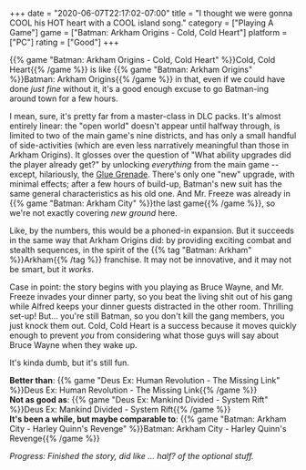 +++
date = "2020-06-07T22:17:02-07:00"
title = "I thought we were gonna COOL his HOT heart with a COOL island song."
category = ["Playing A Game"]
game = ["Batman: Arkham Origins - Cold, Cold Heart"]
platform = ["PC"]
rating = ["Good"]
+++

{{% game "Batman: Arkham Origins - Cold, Cold Heart" %}}Cold, Cold Heart{{% /game %}} is like {{% game "Batman: Arkham Origins" %}}Batman: Arkham Origins{{% /game %}} in that, even if we could have done <i>just fine</i> without it, it's a good enough excuse to go Batman-ing around town for a few hours.

I mean, sure, it's pretty far from a master-class in DLC packs.  It's almost entirely linear: the "open world" doesn't appear until halfway through, is limited to two of the main game's nine districts, and has only a small handful of side-activities (which are even less narratively meaningful than those in Arkham Origins).  It glosses over the question of "What ability upgrades did the player already get?" by unlocking <i>everything</i> from the main game -- except, hilariously, the <a href="https://arkhamcity.fandom.com/wiki/Glue_Grenade">Glue Grenade</a>.  There's only one "new" upgrade, with minimal effects; after a few hours of build-up, Batman's new suit has the same general characteristics as his old one.  And Mr. Freeze was already in {{% game "Batman: Arkham City" %}}the last game{{% /game %}}, so we're not exactly covering <i>new ground</i> here.

Like, by the numbers, this would be a phoned-in expansion.  But it succeeds in the same way that Arkham Origins did: by providing exciting combat and stealth sequences, in the spirit of the {{% tag "Batman: Arkham" %}}Arkham{{% /tag %}} franchise.  It may not be innovative, and it may not be smart, but it <i>works</i>.

Case in point: the story begins with you playing as Bruce Wayne, and Mr. Freeze invades your dinner party, so you beat the living shit out of his gang while Alfred keeps your dinner guests distracted in the other room.  Thrilling set-up!  But... you're still Batman, so you don't kill the gang members, you just knock them out.  Cold, Cold Heart is a success because it moves quickly enough to prevent <i>you</i> from considering what those guys will say about Bruce Wayne when they wake up.

It's kinda dumb, but it's still fun.

<b>Better than</b>: {{% game "Deus Ex: Human Revolution - The Missing Link" %}}Deus Ex: Human Revolution - The Missing Link{{% /game %}}  
<b>Not as good as</b>: {{% game "Deus Ex: Mankind Divided - System Rift" %}}Deus Ex: Mankind Divided - System Rift{{% /game %}}  
<b>It's been a while, but maybe comparable to</b>: {{% game "Batman: Arkham City - Harley Quinn's Revenge" %}}Batman: Arkham City - Harley Quinn's Revenge{{% /game %}}

<i>Progress: Finished the story, did like ... half? of the optional stuff.</i>
